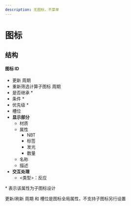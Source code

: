```yaml
---
description: 无图标，不菜单
---
```


# 图标

## 结构

#### 图标 ID

* 更新 周期
* 重新筛选计算子图标 周期
* 是否继承 \*
* 条件 \*
* 优先级 \*
* 槽位
* **显示部分**
  * 材质
  * 属性
    * NBT
    * 标签
    * 发光
    * 数量
  * 名称
  * 描述
* **交互处理**
  * &lt;类型&gt;：反应

\* 表示该属性为子图标设计

更新/刷新 周期 和 槽位是图标全局属性，不支持子图标另行设置

